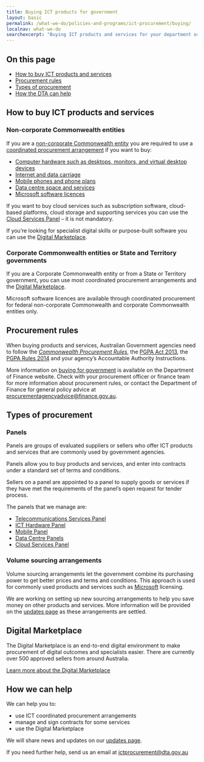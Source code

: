 ```yaml
---
title: Buying ICT products for government
layout: basic
permalink: /what-we-do/policies-and-programs/ict-procurement/buying/
localnav: what-we-do
searchexcerpt: "Buying ICT products and services for your department or agency is made easier through ICT coordinated procurement arrangements. These are set up to save your agency time and money."
---
```


## On this page
- [How to buy ICT products and services](#how-to-buy-ict-products-and-services)
- [Procurement rules](#procurement-rules)
- [Types of procurement](#types-of-procurement)
- [How the DTA can help](#how-we-can-help)

## How to buy ICT products and services

### Non-corporate Commonwealth entities

If you are a [non-corporate Commonwealth entity](http://www.finance.gov.au/sites/default/files/Flipchart_1_July_2017_0.pdf) you are required to use a [coordinated procurement arrangement](https://www.finance.gov.au/procurement/wog-procurement/coordinated-procurement.html) if you want to buy:  

- [Computer hardware such as desktops, monitors, and virtual desktop devices](http://finance.gov.au/policy-guides-procurement/whole-of-government-ict-hardware-panel/)
- [Internet and data carriage](http://finance.gov.au/policy-guides-procurement/australian-government-telecommunications-arrangements/telecommunications-panels/)
- [Mobile phones and phone plans](http://finance.gov.au/policy-guides-procurement/australian-government-telecommunications-arrangements/telecommunications-panels/#Mobile_Panel)
- [Data centre space and services](http://finance.gov.au/tags/data-centres/)
- [Microsoft software licences](http://finance.gov.au/policy-guides-procurement/mvsa/)

If you want to buy cloud services such as subscription software, cloud-based platforms, cloud storage and supporting services you can use the [Cloud Services Panel](https://www.finance.gov.au/policy-guides-procurement/cloud-services-panel/) – it is not mandatory.

If you’re looking for specialist digital skills or purpose-built software you can use the [Digital Marketplace](https://marketplace.service.gov.au/).

### Corporate Commonwealth entities or State and Territory governments

If you are a Corporate Commonwealth entity or from a State or Territory government, you can use most coordinated procurement arrangements and the [Digital Marketplace](https://marketplace.service.gov.au/).

Microsoft software licences are available through coordinated procurement for federal non-corporate Commonwealth and corporate Commonwealth entities only.

## Procurement rules

When buying products and services, Australian Government agencies need to follow the [*Commonwealth Procurement Rules*](https://www.finance.gov.au/procurement/procurement-policy-and-guidance/commonwealth-procurement-rules/), the [PGPA Act 2013](https://www.legislation.gov.au/Details/C2013A00123), the [PGPA Rules 2014](http://www.finance.gov.au/resource-management/pgpa-rule/) and your agency’s Accountable Authority Instructions.

More information on [buying for government](https://www.finance.gov.au/procurement/procurement-policy-and-guidance/buying/) is available on the Department of Finance website. Check with your procurement officer or finance team for more information about procurement rules, or contact the Department of Finance for general policy advice at [procurementagencyadvice@finance.gov.au](mailto:procurementagencyadvice@finance.gov.au).

## Types of procurement

### Panels

Panels are groups of evaluated suppliers or sellers who offer ICT products and services that are commonly used by government agencies.  

Panels allow you to buy products and services, and enter into contracts under a standard set of terms and conditions.

Sellers on a panel are appointed to a panel to supply goods or services if they have met the requirements of the panel’s open request for tender process.

The panels that we manage are:

- [Telecommunications Services Panel](http://www.finance.gov.au/policy-guides-procurement/australian-government-telecommunications-arrangements/telecommunications-panels/)
- [ICT Hardware Panel](http://www.finance.gov.au/policy-guides-procurement/whole-of-government-ict-hardware-panel/)
- [Mobile Panel](http://www.finance.gov.au/policy-guides-procurement/australian-government-telecommunications-arrangements/telecommunications-panels/#Mobile_Panel)
- [Data Centre Panels](http://www.finance.gov.au/tags/data-centres/)
- [Cloud Services Panel](http://www.finance.gov.au/policy-guides-procurement/cloud-services-panel/)

### Volume sourcing arrangements

Volume sourcing arrangements let the government combine its purchasing power to get better prices and terms and conditions. This approach is used for commonly used products and services such as [Microsoft](http://finance.gov.au/policy-guides-procurement/mvsa/) licensing.

We are working on setting up new sourcing arrangements to help you save money on other products and services. More information will be provided on the [updates page](https://www.dta.gov.au/what-we-do/policies-and-programs/ict-procurement/updates/) as these arrangements are settled.

## Digital Marketplace

The Digital Marketplace is an end-to-end digital environment to make procurement of digital outcomes and specialists easier. There are currently over 500 approved sellers from around Australia.

[Learn more about the Digital Marketplace](https://marketplace.service.gov.au/)

## How we can help

We can help you to:
- use ICT coordinated procurement arrangements
- manage and sign contracts for some services
- use the Digital Marketplace

We will share news and updates on our [updates page](https://www.dta.gov.au/what-we-do/policies-and-programs/ict-procurement/updates/).

If you need further help, send us an email at [ictprocurement@dta.gov.au](mailto:ictprocurement@dta.gov.au)
